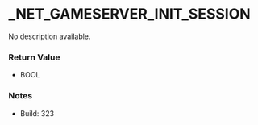 # _NET_GAMESERVER_INIT_SESSION

No description available.

### Return Value
* BOOL

### Notes
* Build: 323

